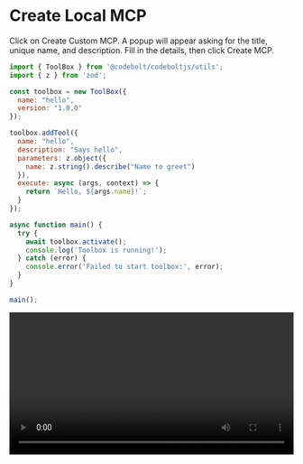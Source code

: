 # Create Local MCP

Click on Create Custom MCP. A popup will appear asking for the title, unique name, and description. Fill in the details, then click Create MCP.

```js
import { ToolBox } from '@codebolt/codeboltjs/utils';
import { z } from 'zod';

const toolbox = new ToolBox({
  name: "hello",
  version: "1.0.0"
});

toolbox.addTool({
  name: "hello",
  description: "Says hello",
  parameters: z.object({
    name: z.string().describe("Name to greet")
  }),
  execute: async (args, context) => {
    return `Hello, ${args.name}!`;
  }
});

async function main() {
  try {
    await toolbox.activate();
    console.log('Toolbox is running!');
  } catch (error) {
    console.error('Failed to start toolbox:', error);
  }
}

main();
```

<video controls width="100%" src="/video/basics/localmcp.mp4">
 Browser not accept 
</video>
